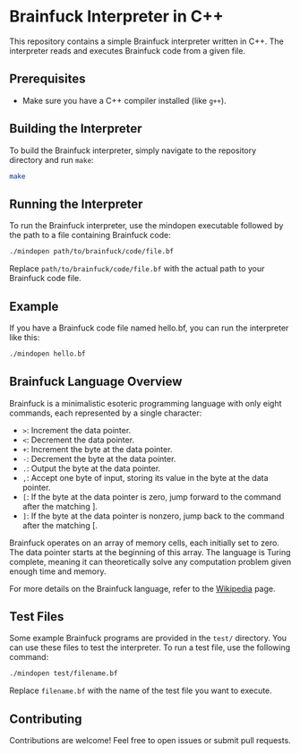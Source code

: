 # Brainfuck Interpreter in C++

This repository contains a simple Brainfuck interpreter written in C++. The interpreter reads and executes Brainfuck code from a given file.

## Prerequisites

- Make sure you have a C++ compiler installed (like `g++`).

## Building the Interpreter

To build the Brainfuck interpreter, simply navigate to the repository directory and run `make`:

```sh
make
```

## Running the Interpreter

To run the Brainfuck interpreter, use the mindopen executable followed by the path to a file containing Brainfuck code:

```sh
./mindopen path/to/brainfuck/code/file.bf
```

Replace `path/to/brainfuck/code/file.bf` with the actual path to your Brainfuck code file.

## Example

If you have a Brainfuck code file named hello.bf, you can run the interpreter like this:

```sh
./mindopen hello.bf
```

## Brainfuck Language Overview
Brainfuck is a minimalistic esoteric programming language with only eight commands, each represented by a single character:

- `>`: Increment the data pointer.
- `<`: Decrement the data pointer.
- `+`: Increment the byte at the data pointer.
- `-`: Decrement the byte at the data pointer.
- `.`: Output the byte at the data pointer.
- `,`: Accept one byte of input, storing its value in the byte at the data pointer.
- `[`: If the byte at the data pointer is zero, jump forward to the command after the matching ].
- `]`: If the byte at the data pointer is nonzero, jump back to the command after the matching [.

Brainfuck operates on an array of memory cells, each initially set to zero. The data pointer starts at the beginning of this array. The language is Turing complete, meaning it can theoretically solve any computation problem given enough time and memory.

For more details on the Brainfuck language, refer to the [Wikipedia](https://en.wikipedia.org/wiki/Brainfuck) page.

## Test Files
Some example Brainfuck programs are provided in the `test/` directory. You can use these files to test the interpreter. To run a test file, use the following command:

```sh
./mindopen test/filename.bf
```
Replace `filename.bf` with the name of the test file you want to execute.

## Contributing
Contributions are welcome! Feel free to open issues or submit pull requests.
